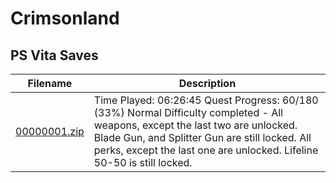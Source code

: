# Crimsonland

## PS Vita Saves

| Filename | Description |
|----------|-------------|
| [00000001.zip](00000001.zip) | Time Played: 06:26:45 Quest Progress: 60/180 (33%)  Normal Difficulty completed - All weapons, except the last two are unlocked. Blade Gun, and Splitter Gun are still locked.  All perks, except the last one are unlocked. Lifeline 50-50 is still locked.  |
